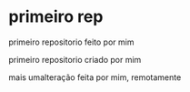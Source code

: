 # primeiro rep
 primeiro repositorio feito por mim

 primeiro repositorio criado por mim


 mais umalteração feita por mim, remotamente
